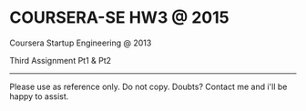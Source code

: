 COURSERA-SE HW3 @ 2015
===============

Coursera Startup Engineering @ 2013

Third Assignment Pt1 & Pt2


-----------------------------------------------

Please use as reference only. Do not copy.
Doubts? Contact me and i'll be happy to assist.